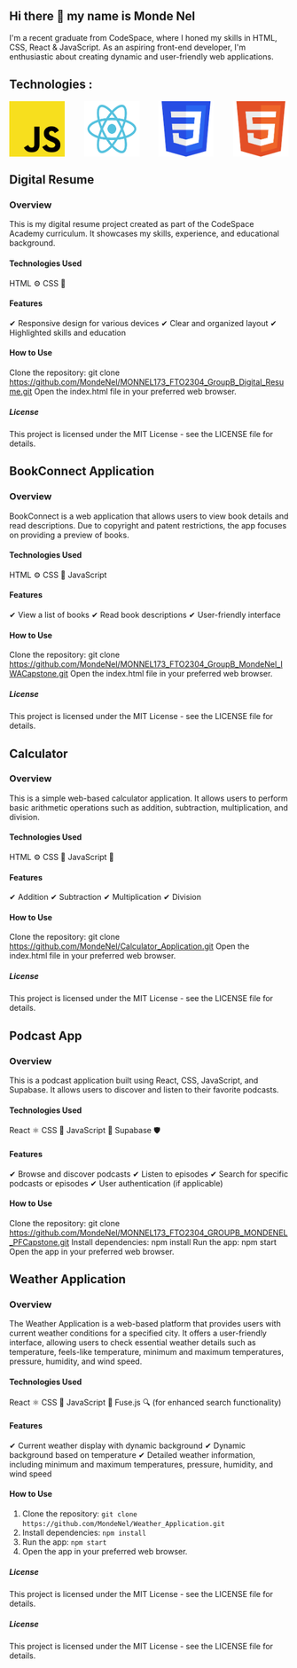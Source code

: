 ## Hi there 👋 my name is Monde Nel

I'm a recent graduate from CodeSpace, where I honed my skills in HTML, CSS, React & JavaScript. As an aspiring front-end developer, I'm enthusiastic about creating dynamic and user-friendly web applications.

## Technologies :
<div style="display: flex; justify-content: space-between; align-items: center; gap: 20px">
    <img src="https://github.com/MondeNel/MondeNel/blob/fc5ddda3f6ab3152fce55047e030f70ce9d266af/JavaScript-logo.png" alt="JavaScript Logo" style="width: 100px; height: 100px;">
    <img src="https://github.com/MondeNel/MondeNel/blob/fc5ddda3f6ab3152fce55047e030f70ce9d266af/react.jpg" alt="React Logo" style="width: 100px; height: 100px;">
    <img src="https://github.com/MondeNel/MondeNel/blob/c38e3209620e9fe84c30ace8c2bf5575bcf1bf7d/css.png" alt="CSS Logo" style="width: 100px; height: 100px;">
    <img src="https://github.com/MondeNel/MondeNel/blob/c38e3209620e9fe84c30ace8c2bf5575bcf1bf7d/html.png" alt="HTML Logo" style="width: 100px; height: 100px;">
</div>




## Digital Resume

### Overview
This is my digital resume project created as part of the CodeSpace Academy curriculum. It showcases my skills, experience, and educational background.

#### Technologies Used
HTML ⚙️
CSS 🎨

#### Features
✔ Responsive design for various devices
✔ Clear and organized layout
✔ Highlighted skills and education

#### How to Use
Clone the repository: git clone https://github.com/MondeNel/MONNEL173_FTO2304_GroupB_Digital_Resume.git
Open the index.html file in your preferred web browser.

##### License
This project is licensed under the MIT License - see the LICENSE file for details.



## BookConnect Application

### Overview
BookConnect is a web application that allows users to view book details and read descriptions. Due to copyright and patent restrictions, the app focuses on providing a preview of books.

#### Technologies Used
HTML ⚙️
CSS 🎨
JavaScript

#### Features
✔ View a list of books
✔  Read book descriptions
✔ User-friendly interface
 
#### How to Use
Clone the repository: git clone https://github.com/MondeNel/MONNEL173_FTO2304_GroupB_MondeNel_IWACapstone.git
Open the index.html file in your preferred web browser.

##### License
This project is licensed under the MIT License - see the LICENSE file for details.



## Calculator

### Overview
This is a simple web-based calculator application. It allows users to perform basic arithmetic operations such as addition, subtraction, multiplication, and division.

#### Technologies Used
HTML ⚙️
CSS 🎨
JavaScript 🚀

#### Features
✔ Addition
✔ Subtraction
✔ Multiplication
✔ Division

#### How to Use
Clone the repository: git clone https://github.com/MondeNel/Calculator_Application.git
Open the index.html file in your preferred web browser.

##### License
This project is licensed under the MIT License - see the LICENSE file for details.



## Podcast App

### Overview
This is a podcast application built using React, CSS, JavaScript, and Supabase. It allows users to discover and listen to their favorite podcasts.

#### Technologies Used
React ⚛️
CSS 🎨
JavaScript 🚀
Supabase 🛡️

#### Features
✔ Browse and discover podcasts
✔ Listen to episodes
✔ Search for specific podcasts or episodes
✔ User authentication (if applicable)

#### How to Use
Clone the repository: git clone https://github.com/MondeNel/MONNEL173_FTO2304_GROUPB_MONDENEL_PFCapstone.git
Install dependencies: npm install
Run the app: npm start
Open the app in your preferred web browser.


## Weather Application

### Overview
The Weather Application is a web-based platform that provides users with current weather conditions for a specified city. It offers a user-friendly interface, allowing users to check essential weather details such as temperature, feels-like temperature, minimum and maximum temperatures, pressure, humidity, and wind speed.

#### Technologies Used
React ⚛️
CSS 🎨
JavaScript 🚀
Fuse.js 🔍 (for enhanced search functionality)

#### Features
✔ Current weather display with dynamic background
✔ Dynamic background based on temperature
✔ Detailed weather information, including minimum and maximum temperatures, pressure, humidity, and wind speed

#### How to Use
1. Clone the repository: `git clone https://github.com/MondeNel/Weather_Application.git`
2. Install dependencies: `npm install`
3. Run the app: `npm start`
4. Open the app in your preferred web browser.


##### License
This project is licensed under the MIT License - see the LICENSE file for details.


##### License
This project is licensed under the MIT License - see the LICENSE file for details.
